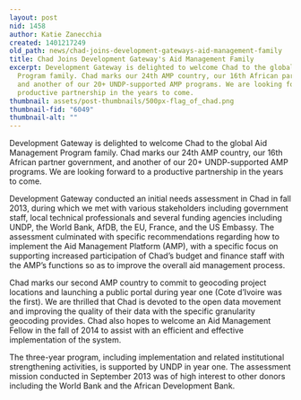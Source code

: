 ```yaml
---
layout: post
nid: 1458
author: Katie Zanecchia
created: 1401217249
old_path: news/chad-joins-development-gateways-aid-management-family
title: Chad Joins Development Gateway's Aid Management Family
excerpt: Development Gateway is delighted to welcome Chad to the global Aid Management
  Program family. Chad marks our 24th AMP country, our 16th African partner government,
  and another of our 20+ UNDP-supported AMP programs. We are looking forward to a
  productive partnership in the years to come.
thumbnail: assets/post-thumbnails/500px-flag_of_chad.png
thumbnail-fid: "6049"
thumbnail-alt: ""
---
```


Development Gateway is delighted to welcome Chad to the global Aid Management Program family. Chad marks our 24th AMP country, our 16th African partner government, and another of our 20+ UNDP-supported AMP programs. We are looking forward to a productive partnership in the years to come.

Development Gateway conducted an initial needs assessment in Chad in fall 2013, during which we met with various stakeholders including government staff, local technical professionals and several funding agencies including UNDP, the World Bank, AfDB, the EU, France, and the US Embassy. The assessment culminated with specific recommendations regarding how to implement the Aid Management Platform (AMP), with a specific focus on supporting increased participation of Chad’s budget and finance staff with the AMP’s functions so as to improve the overall aid management process.

Chad marks our second AMP country to commit to geocoding project locations and launching a public portal during year one (Cote d’Ivoire was the first). We are thrilled that Chad is devoted to the open data movement and improving the quality of their data with the specific granularity geocoding provides. Chad also hopes to welcome an Aid Management Fellow in the fall of 2014 to assist with an efficient and effective implementation of the system.

The three-year program, including implementation and related institutional strengthening activities, is supported by UNDP in year one. The assessment mission conducted in September 2013 was of high interest to other donors including the World Bank and the African Development Bank.
